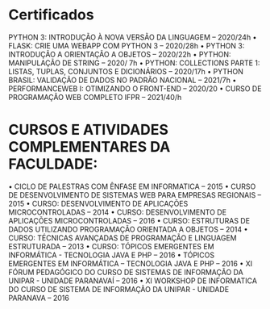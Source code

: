 # Certificados

PYTHON 3: INTRODUÇÃO À NOVA VERSÃO DA LINGUAGEM
– 2020/24h
• FLASK: CRIE UMA WEBAPP COM PYTHON 3 – 2020/28h
• PYTHON 3: INTRODUÇÃO A ORIENTAÇÃO A OBJETOS – 2020/22h
• PYTHON: MANIPULAÇÃO DE STRING – 2020/ 7h
• PYTHON: COLLECTIONS PARTE 1: LISTAS, TUPLAS, CONJUNTOS E
DICIONÁRIOS – 2020/17h
• PYTHON BRASIL: VALIDAÇÃO DE DADOS NO PADRÃO NACIONAL – 2021/7h
• PERFORMANCEWEB I: OTIMIZANDO O FRONT-END – 2020/20
• CURSO DE PROGRAMAÇÂO WEB COMPLETO IFPR – 2021/40/h

# CURSOS E ATIVIDADES COMPLEMENTARES DA FACULDADE:

• CICLO DE PALESTRAS COM ÊNFASE EM INFORMATICA – 2015
• CURSO DE DESENVOLVIMENTO DE SISTEMAS WEB
PARA EMPRESAS REGIONAIS – 2015
• CURSO: DESENVOLVIMENTO DE
APLICAÇÕES MICROCONTROLADAS –
2014
• CURSO: DESENVOLVIMENTO DE
APLICAÇÕES MICROCONTROLADAS –
2016
• CURSO: ESTRUTURAS DE DADOS UTILIZANDO
PROGRAMAÇÃO ORIENTADA A OBJETOS – 2014
• CURSO: TÉCNICAS AVANÇADAS DE PROGRAMAÇÃO E
LINGUAGEM ESTRUTURADA – 2013
• CURSO: TÓPICOS EMERGENTES EM INFORMÁTICA -
TECNOLOGIA JAVA E PHP – 2016
• TÓPICOS EMERGENTES EM INFORMÁTICA – TECNOLOGIA
JAVA E PHP – 2016
• XI FÓRUM PEDAGÓGICO DO CURSO DE SISTEMAS DE
INFORMAÇÃO DA UNIPAR - UNIDADE PARANAVAÍ – 2016
• XI WORKSHOP DE INFORMATICA DO CURSO DE
SISTEMA DE INFORMAÇÃO DA UNIPAR - UNIDADE
PARANAVA – 2016
